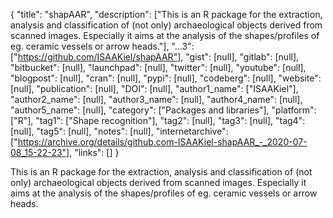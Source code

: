 {
  "title": "shapAAR",
  "description": ["This is an R package for the extraction, analysis and classification of (not only) archaeological objects derived from scanned images. Especially it aims at the analysis of the shapes/profiles of eg. ceramic vessels or arrow heads."],
  "...3": ["https://github.com/ISAAKiel/shapAAR"],
  "gist": [null],
  "gitlab": [null],
  "bitbucket": [null],
  "launchpad": [null],
  "twitter": [null],
  "youtube": [null],
  "blogpost": [null],
  "cran": [null],
  "pypi": [null],
  "codeberg": [null],
  "website": [null],
  "publication": [null],
  "DOI": [null],
  "author1_name": ["ISAAKiel"],
  "author2_name": [null],
  "author3_name": [null],
  "author4_name": [null],
  "author5_name": [null],
  "category": ["Packages and libraries"],
  "platform": ["R"],
  "tag1": ["Shape recognition"],
  "tag2": [null],
  "tag3": [null],
  "tag4": [null],
  "tag5": [null],
  "notes": [null],
  "internetarchive": ["https://archive.org/details/github.com-ISAAKiel-shapAAR_-_2020-07-08_15-22-23"],
  "links": []
}

<!-- Generated by csv2md.R – do not edit by hand -->

This is an R package for the extraction, analysis and classification of (not only) archaeological objects derived from scanned images. Especially it aims at the analysis of the shapes/profiles of eg. ceramic vessels or arrow heads.